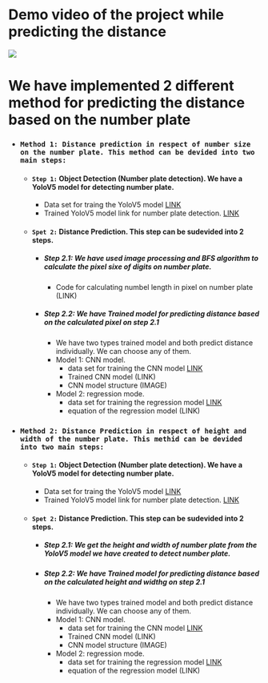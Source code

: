 # Demo video of the project while predicting the distance
![](https://github.com/MahediKamal/Monocular-Vision-Based-Vehicle-Distance-Prediction-utilizing-Number-Plate/blob/main/readme%20res/f2400df5-f2a8-4f9f-b6ab-bebaa0905c90.gif)
# We have implemented 2 different method for predicting the distance based on the number plate

- ### `Method 1: Distance prediction in respect of number size on the number plate. This method can be devided into two main steps: `
  - #### `Step 1:` Object Detection (Number plate detection). We have a YoloV5 model for detecting number plate. <br>
    - Data set for traing the YoloV5 model  [LINK](https://github.com/MahediKamal/Monocular-Vision-Based-Vehicle-Distance-Prediction-utilizing-Number-Plate/tree/main/Data%20Set/numberPlate_train_data)
    - Trained YoloV5 model link for number plate detection. [LINK](https://github.com/MahediKamal/Monocular-Vision-Based-Vehicle-Distance-Prediction-utilizing-Number-Plate/blob/main/Trained%20models/number_plate_model2.pt)
  - #### `Spet 2:` Distance Prediction. This step can be sudevided into 2 steps.
    - ##### Step 2.1: We have used image processing and BFS algorithm to calculate the pixel sixe of digits on number plate.
      - Code for calculating numbel length in pixel on number plate (LINK)
    - ##### Step 2.2: We have Trained model for predicting distance based on the calculated pixel on step 2.1
      - We have two types trained model and both predict distance individually. We can choose any of them.
      - Model 1: CNN model.
        - data set for training the CNN model [LINK](https://github.com/MahediKamal/Monocular-Vision-Based-Vehicle-Distance-Prediction-utilizing-Number-Plate/blob/main/Data%20Set/Distance%20Vs%20Pixel%20(samsungGalaxyA12_48mpStill_image).csv)
        - Trained CNN model (LINK)
        - CNN model structure (IMAGE)
      - Model 2: regression mode.
        - data set for training the regression model [LINK](https://github.com/MahediKamal/Monocular-Vision-Based-Vehicle-Distance-Prediction-utilizing-Number-Plate/blob/main/Data%20Set/Distance%20Vs%20Pixel%20(samsungGalaxyA12_48mpStill_image).csv)
        - equation of the regression model (LINK)
- ### `Method 2: Distance Prediction in respect of height and width of the number plate. This methid can be devided into two main steps:`
  -  #### `Step 1:` Object Detection (Number plate detection). We have a YoloV5 model for detecting number plate.
     - Data set for traing the YoloV5 model [LINK](https://github.com/MahediKamal/Monocular-Vision-Based-Vehicle-Distance-Prediction-utilizing-Number-Plate/tree/main/Data%20Set/numberPlate_train_data)
     - Trained YoloV5 model link for number plate detection. [LINK](https://github.com/MahediKamal/Monocular-Vision-Based-Vehicle-Distance-Prediction-utilizing-Number-Plate/blob/main/Trained%20models/number_plate_model2.pt)
  -  #### `Spet 2:` Distance Prediction. This step can be sudevided into 2 steps.
     - ##### Step 2.1: We get the height and width of number plate from the YoloV5 model we have created to detect number plate.
     - ##### Step 2.2: We have Trained model for predicting distance based on the calculated height and widthg on step 2.1
       - We have two types trained model and both predict distance individually. We can choose any of them.
       - Model 1: CNN model.
         - data set for training the CNN model [LINK](https://github.com/MahediKamal/Monocular-Vision-Based-Vehicle-Distance-Prediction-utilizing-Number-Plate/blob/main/Data%20Set/Distance%20Vs%20Length-Width%20(Iphone13pro).csv)
         - Trained CNN model (LINK)
         - CNN model structure (IMAGE)
       - Model 2: regression mode.
         - data set for training the regression model [LINK](https://github.com/MahediKamal/Monocular-Vision-Based-Vehicle-Distance-Prediction-utilizing-Number-Plate/blob/main/Data%20Set/Distance%20Vs%20Length-Width%20(Iphone13pro).csv)
         - equation of the regression model (LINK)




